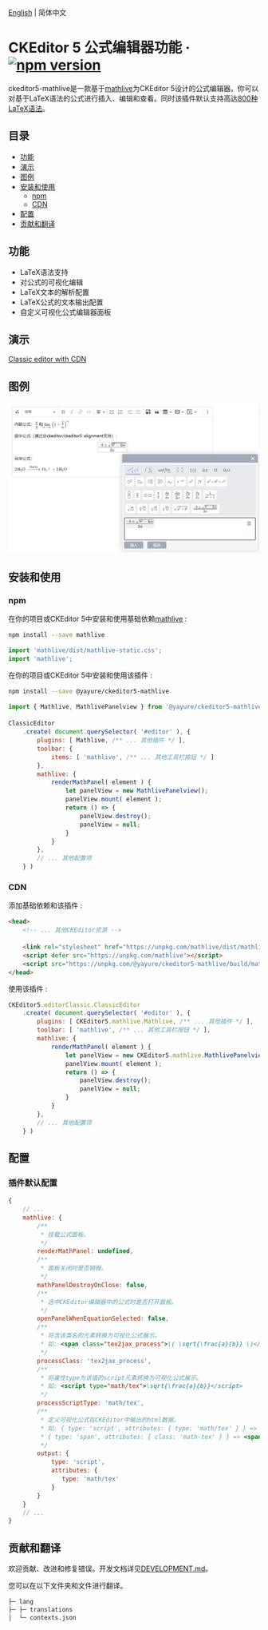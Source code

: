 [English](./README.md) | 简体中文

CKEditor 5 公式编辑器功能 &middot; [![npm version](https://img.shields.io/npm/v/@yayure/ckeditor5-mathlive.svg?style=flat)](https://www.npmjs.com/package/@yayure/ckeditor5-mathlive)
==========================

ckeditor5-mathlive是一款基于[mathlive](https://cortexjs.io/mathlive)为CKEditor 5设计的公式编辑器。你可以对基于LaTeX语法的公式进行插入、编辑和查看。同时该插件默认支持高达[800种LaTeX语法](https://cortexjs.io/mathlive/reference/commands)。

## 目录

- [功能](#功能)
- [演示](#演示)
- [图例](#图例)
- [安装和使用](#安装和使用)
  - [npm](#npm)
  - [CDN](#cdn)
- [配置](#配置)
- [贡献和翻译](#贡献和翻译)

## 功能

- LaTeX语法支持
- 对公式的可视化编辑
- LaTeX文本的解析配置
- LaTeX公式的文本输出配置
- 自定义可视化公式编辑器面板

## 演示

[Classic editor with CDN](https://jsfiddle.net/Yayure/ymph7stk/)

## 图例

![图例 1](/screenshots/1.zh-cn.png?raw=true "图例 1")

## 安装和使用

### npm

在你的项目或CKEditor 5中安装和使用基础依赖[mathlive](https://www.npmjs.com/package/mathlive) :

```bash
npm install --save mathlive
```

```js
import 'mathlive/dist/mathlive-static.css';
import 'mathlive';
```

在你的项目或CKEditor 5中安装和使用该插件 :

```bash
npm install --save @yayure/ckeditor5-mathlive
```

```js
import { Mathlive, MathlivePanelview } from '@yayure/ckeditor5-mathlive';

ClassicEditor
    .create( document.querySelector( '#editor' ), {
        plugins: [ Mathlive, /** ... 其他插件 */ ],
        toolbar: {
            items: [ 'mathlive', /** ... 其他工具栏按钮 */ ]
        },
        mathlive: {
            renderMathPanel( element ) {
                let panelView = new MathlivePanelview();
                panelView.mount( element );
                return () => {
                    panelView.destroy();
                    panelView = null;
                }
            }
        },
        // ... 其他配置项
    } )
```

### CDN

添加基础依赖和该插件 :

```html
<head>
    <!-- ... 其他CKEditor资源 -->

    <link rel="stylesheet" href="https://unpkg.com/mathlive/dist/mathlive-static.css" />
    <script defer src="https://unpkg.com/mathlive"></script>
    <script src="https://unpkg.com/@yayure/ckeditor5-mathlive/build/mathlive.js"></script>
</head>
```

使用该插件 :

```js
CKEditor5.editorClassic.ClassicEditor
    .create( document.querySelector( '#editor' ), {
        plugins: [ CKEditor5.mathlive.Mathlive, /** ... 其他插件 */ ],
        toolbar: [ 'mathlive', /** ... 其他工具栏按钮 */ ],
        mathlive: {
            renderMathPanel( element ) {
                let panelView = new CKEditor5.mathlive.MathlivePanelview();
                panelView.mount( element );
                return () => {
                    panelView.destroy();
                    panelView = null;
                }
            }
        },
        // ... 其他配置项
    } )
```

## 配置

### 插件默认配置

```js
{
    // ...
    mathlive: {
        /**
         * 挂载公式面板。
         */
        renderMathPanel: undefined,
        /**
         * 面板关闭时是否销毁。
         */
        mathPanelDestroyOnClose: false,
        /**
         * 选中CKEditor编辑器中的公式时是否打开面板。
         */
        openPanelWhenEquationSelected: false,
        /**
         * 将含该类名的元素转换为可视化公式展示。
         * 如: <span class="tex2jax_process">\( \sqrt{\frac{a}{b}} \)</span>
         */
        processClass: 'tex2jax_process',
        /**
         * 将属性type为该值的script元素转换为可视化公式展示。
         * 如: <script type="math/tex">\sqrt{\frac{a}{b}}</script>
         */
        processScriptType: 'math/tex',
        /**
         * 定义可视化公式在CKEditor中输出的html数据。
         * 如: { type: 'script', attributes: { type: 'math/tex' } } => <script type="math/tex">\sqrt{\frac{a}{b}}</script>
         * { type: 'span', attributes: { class: 'math-tex' } } => <span class="math-tex">\sqrt{\frac{a}{b}}</span>
         */
        output: {
            type: 'script',
            attributes: {
               type: 'math/tex'
            }
        }
    }
    // ...
}
```

## 贡献和翻译
欢迎贡献、改进和修复错误。开发文档详见[DEVELOPMENT.md](./DEVELOPMENT.md)。

您可以在以下文件夹和文件进行翻译。

```
├─ lang
├─ ├─ translations
│  └─ contexts.json
```
